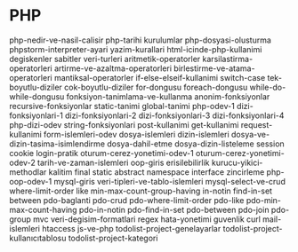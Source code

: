 # PHP

php-nedir-ve-nasil-calisir
php-tarihi
kurulumlar
php-dosyasi-olusturma
phpstorm-interpreter-ayari
yazim-kurallari
html-icinde-php-kullanimi
degiskenler
sabitler
veri-turleri
aritmetik-operatorler
karsilastirma-operatorleri
artirme-ve-azaltma-operatorleri
birlestirme-ve-atama-operatorleri
mantiksal-operatorler
if-else-elseif-kullanimi
switch-case
tek-boyutlu-diziler
cok-boyutlu-diziler
for-dongusu
foreach-dongusu
while-do-while-dongusu
fonksiyon-tanimlama-ve-kullanma
anonim-fonksiyonlar
recursive-fonksiyonlar
static-tanimi
global-tanimi
php-odev-1
dizi-fonksiyonlari-1
dizi-fonksiyonlari-2
dizi-fonksiyonlari-3
dizi-fonksiyonlari-4
php-dizi-odev
string-fonksiyonlari
post-kullanimi
get-kullanimi
request-kullanimi
form-islemleri-odev
dosya-islemleri
dizin-islemleri
dosya-ve-dizin-tasima-isimlendirme
dosya-dahil-etme
dosya-dizin-listeleme
session
cookie
login-pratik
oturum-cerez-yonetimi-odev-1
oturum-cerez-yonetimi-odev-2
tarih-ve-zaman-islemleri
oop-giris
erisilebilirlik
kurucu-yikici-methodlar
kalitim
final
static
abstract
namespace
interface
zincirleme
php-oop-odev-1
mysql-giris
veri-tipleri-ve-tablo-islemleri
mysql-select-ve-crud
where-limit-order
like
min-max-count-group-having
in-notin
find-in-set
between
pdo-baglanti
pdo-crud
pdo-where-limit-order
pdo-like
pdo-min-max-count-having
pdo-in-notin
pdo-find-in-set
pdo-between
pdo-join
pdo-group
mvc
veri-degisim-formatlari
regex
hata-yonetimi
guvenlik
curl
mail-islemleri
htaccess
js-ve-php
todolist-project-genelayarlar
todolist-project-kullanıcıtablosu
todolist-project-kategori


